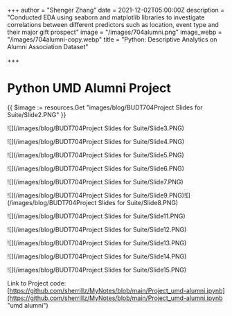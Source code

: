 +++
author = "Shenger Zhang"
date = 2021-12-02T05:00:00Z
description = "Conducted EDA using seaborn and matplotlib libraries to investigate correlations between different predictors such as location, event type and their major gift prospect"
image = "/images/704alumni.png"
image_webp = "/images/704alumni-copy.webp"
title = "Python: Descriptive Analytics on Alumni Association Dataset"

+++
# Python UMD Alumni Project
{{ $image := resources.Get "images/blog/BUDT704Project Slides for Suite/Slide2.PNG" }}

![](/images/blog/BUDT704Project Slides for Suite/Slide3.PNG)

![](/images/blog/BUDT704Project Slides for Suite/Slide4.PNG)

![](/images/blog/BUDT704Project Slides for Suite/Slide5.PNG)

![](/images/blog/BUDT704Project Slides for Suite/Slide6.PNG)

![](/images/blog/BUDT704Project Slides for Suite/Slide7.PNG)

![](/images/blog/BUDT704Project Slides for Suite/Slide9.PNG)![](/images/blog/BUDT704Project Slides for Suite/Slide8.PNG)

![](/images/blog/BUDT704Project Slides for Suite/Slide11.PNG)

![](/images/blog/BUDT704Project Slides for Suite/Slide12.PNG)  

![](/images/blog/BUDT704Project Slides for Suite/Slide13.PNG)

![](/images/blog/BUDT704Project Slides for Suite/Slide14.PNG)

![](/images/blog/BUDT704Project Slides for Suite/Slide15.PNG)

Link to Project code:[https://github.com/sherrillz/MyNotes/blob/main/Project_umd-alumni.ipynb](https://github.com/sherrillz/MyNotes/blob/main/Project_umd-alumni.ipynb "umd alumni")

